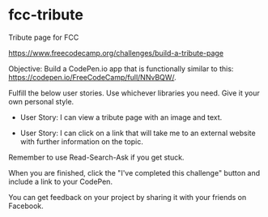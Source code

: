 # fcc-tribute
Tribute page for FCC

https://www.freecodecamp.org/challenges/build-a-tribute-page


Objective: Build a CodePen.io app that is functionally similar to this: https://codepen.io/FreeCodeCamp/full/NNvBQW/.

Fulfill the below user stories. Use whichever libraries you need. Give it your own personal style.

* User Story: I can view a tribute page with an image and text.

* User Story: I can click on a link that will take me to an external website with further information on the topic.

Remember to use Read-Search-Ask if you get stuck.

When you are finished, click the "I've completed this challenge" button and include a link to your CodePen.

You can get feedback on your project by sharing it with your friends on Facebook.